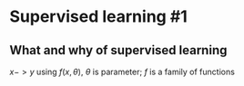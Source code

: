 # Supervised learning #1

## What and why of supervised learning
$x -> y$ using $f(x, \theta)$, $\theta$ is parameter; $f$ is a family of functions
